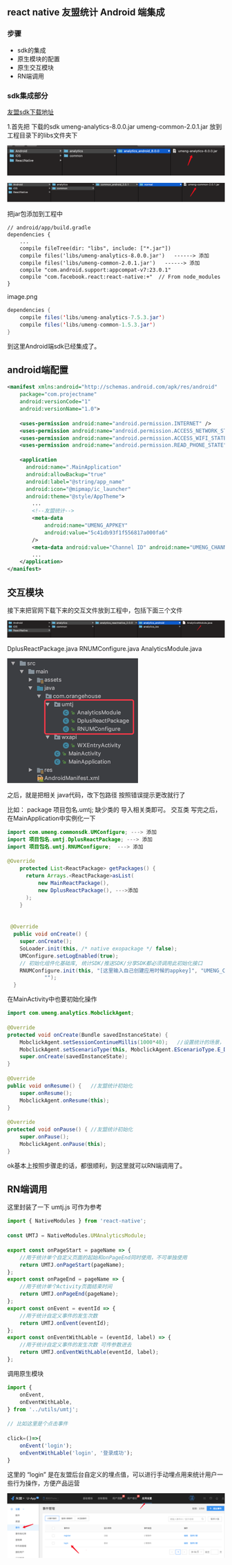 ## react native 友盟统计 Android 端集成



### 步骤

- sdk的集成
- 原生模块的配置
- 原生交互模块
- RN端调用

### sdk集成部分

[友盟sdk下载地址](https://developer.umeng.com/sdk/reactnative)

 1.首先把 下载的sdk
 umeng-analytics-8.0.0.jar
 umeng-common-2.0.1.jar
 放到工程目录下的libs文件夹下

![image-20190126174511146](../src/image/image-20190126174511146.png)

![image-20190126174626486](../src/image/image-20190126174626486.png)

把jar包添加到工程中

```
// android/app/build.gradle
dependencies {
    ...
    compile fileTree(dir: "libs", include: ["*.jar"])
    compile files('libs/umeng-analytics-8.0.0.jar')   ------> 添加
    compile files('libs/umeng-common-2.0.1.jar')   ------> 添加
    compile "com.android.support:appcompat-v7:23.0.1"
    compile "com.facebook.react:react-native:+"  // From node_modules
}
```



image.png

```java
dependencies {
    compile files('libs/umeng-analytics-7.5.3.jar')
    compile files('libs/umeng-common-1.5.3.jar')
}
```

到这里Android端sdk已经集成了。

## android端配置

```xml
<manifest xmlns:android="http://schemas.android.com/apk/res/android"
    package="com.projectname"
    android:versionCode="1"
    android:versionName="1.0">

    <uses-permission android:name="android.permission.INTERNET" />
    <uses-permission android:name="android.permission.ACCESS_NETWORK_STATE" />
    <uses-permission android:name="android.permission.ACCESS_WIFI_STATE" />
    <uses-permission android:name="android.permission.READ_PHONE_STATE" />

    <application
      android:name=".MainApplication"
      android:allowBackup="true"
      android:label="@string/app_name"
      android:icon="@mipmap/ic_launcher"
      android:theme="@style/AppTheme">
      	...
        <!--友盟统计-->
        <meta-data
            android:name="UMENG_APPKEY"
            android:value="5c41db93f1f556817a000fa6" 
        />
        <meta-data android:value="Channel ID" android:name="UMENG_CHANNEL"/>
        ...
    </application>
</manifest>
```

## 交互模块

接下来把官网下载下来的交互文件放到工程中，包括下面三个文件

![image-20190127100910245](../src/image/image-20190127100910245.png)

 DplusReactPackage.java
 RNUMConfigure.java
 AnalyticsModule.java

<img src="../src/image/image-20190127091022304.png" style="zoom:50%" />

之后，就是把相关 java代码，改下包路径 按照错误提示更改就行了

比如： package  项目包名.umtj;
 缺少类的 导入相关类即可。
 交互类 写完之后，在MainApplication中实例化一下

```java
import com.umeng.commonsdk.UMConfigure; ---> 添加
import 项目包名.umtj.DplusReactPackage; ---> 添加
import 项目包名.umtj.RNUMConfigure;  ---> 添加

@Override
    protected List<ReactPackage> getPackages() {
      return Arrays.<ReactPackage>asList(
          new MainReactPackage(),
          new DplusReactPackage(), --->添加
      );
    }


 @Override
  public void onCreate() {
    super.onCreate();
    SoLoader.init(this, /* native exopackage */ false);
    UMConfigure.setLogEnabled(true);
    // 初始化组件化基础库, 统计SDK/推送SDK/分享SDK都必须调用此初始化接口
    RNUMConfigure.init(this, "[这里输入自己创建应用时候的appkey]", "UMENG_CHANNEL", UMConfigure.DEVICE_TYPE_PHONE,
            "");
  }
```

在MainActivity中也要初始化操作

```java
import com.umeng.analytics.MobclickAgent;

@Override
protected void onCreate(Bundle savedInstanceState) {
    MobclickAgent.setSessionContinueMillis(1000*40);   //设置统计的场景，以及发送间隔：
    MobclickAgent.setScenarioType(this, MobclickAgent.EScenarioType.E_DUM_NORMAL);
    super.onCreate(savedInstanceState);
}

@Override
public void onResume() {   //友盟统计初始化
    super.onResume();
    MobclickAgent.onResume(this);
}

@Override
protected void onPause() { //友盟统计初始化
    super.onPause();
    MobclickAgent.onPause(this);
}
```

ok基本上按照步骤走的话，都很顺利，到这里就可以RN端调用了。

## RN端调用

这里封装了一下 umtj.js 可作为参考

```javascript
import { NativeModules } from 'react-native';

const UMTJ = NativeModules.UMAnalyticsModule;

export const onPageStart = pageName => {
    //用于统计单个自定义页面的起始和onPageEnd同时使用，不可单独使用
    return UMTJ.onPageStart(pageName);
};
export const onPageEnd = pageName => {
    //用于统计单个Activity页面结束时间
    return UMTJ.onPageEnd(pageName);
};
export const onEvent = eventId => {
    //用于统计自定义事件的发生次数
    return UMTJ.onEvent(eventId);
};
export const onEventWithLable = (eventId, label) => {
    //用于统计自定义事件的发生次数 可传参数进去
    return UMTJ.onEventWithLable(eventId, label);
};
```

调用原生模块

```javascript
import {
    onEvent,
    onEventWithLable,
} from '../utils/umtj';

// 比如这里是个点击事件

click=()=>{
    onEvent('login');
    onEventWithLable('login', '登录成功');
}
```

这里的 “login” 是在友盟后台自定义的埋点值，可以进行手动埋点用来统计用户一些行为操作，方便产品运营

![image-20190127093958222](../src/image/image-20190127093958222.png)